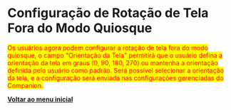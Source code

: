 # Configuração de Rotação de Tela Fora do Modo Quiosque

<mark style="color:red;">Os usuários agora podem configurar a rotação de tela fora do modo quiosque, o campo "Orientação da Tela" permitirá que o usuário defina a orientação da tela em graus (0, 90, 180, 270) ou mantenha a orientação definida pelo usuário como padrão. Será possível selecionar a orientação da tela, e a configuração será enviada nas configurações gerenciadas do Companion.</mark>

[**Voltar ao menu inicial**](./)
